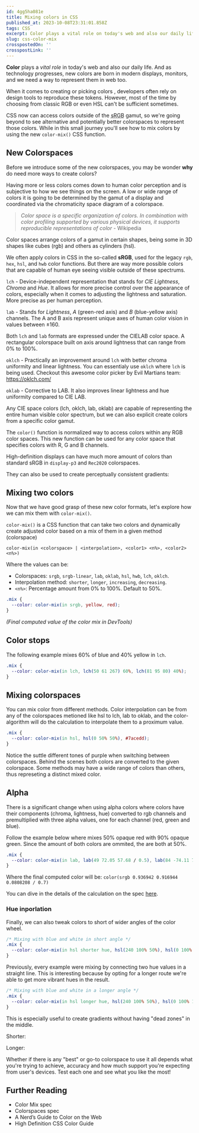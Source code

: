 ```yaml
---
id: 4gg5ha081e
title: Mixing colors in CSS
published_at: 2023-10-08T23:31:01.858Z
tags: CSS
excerpt: Color plays a vital role on today's web and also our daily life. And as technology progresses, new colors...
slug: css-color-mix
crosspostedOn: ''
crosspostLink: ''
---
```


**Color** plays a _vital role_ in today's web and also our daily life. And as technology progresses, new colors are born in modern displays, monitors, and we need a way to represent them in web too.

When it comes to creating or picking colors , developers often rely on design tools to reproduce these tokens. However, most of the time by choosing from classic RGB or even HSL can't be sufficient sometimes.

CSS now can access colors outside of the <abbr title="standard RGB color space">sRGB</abbr> gamut, so we're going beyond to see alternative and potentially better colorspaces to represent those colors. While in this small journey you'll see how to mix colors by using the new `color-mix()` CSS function.

## New Colorspaces

Before we introduce some of the new colorspaces, you may be wonder **why** do need more ways to create colors?

Having more or less colors comes down to human color perception and is subjective to how we see things on the screen. A low or wide range of colors it is going to be determined by the gamut of a display and coordinated via the chromaticity space diagram of a colorspace.

<img-lazy src="https://firebasestorage.googleapis.com/v0/b/portfolio-d3c7c.appspot.com/o/chromaticity.png?alt=media&token=c3872c62-d992-4ae3-8a9a-2d59a01e3380&_gl=1*18qf78h*_ga*MTI5ODQwMzU1Mi4xNjgyMzA0Mjk2*_ga_CW55HF8NVT*MTY5NjgwNzAwNS40LjEuMTY5NjgwNzAxNy40OC4wLjA." height="600" contain />

> _Color space is a specific organization of colors. In combination with color profiling supported by various physical devices, it supports reproducible representations of color_ - <AppLink isExternal to="https://en.wikipedia.org/wiki/Color_space">Wikipedia</AppLink>

Color spaces arrange colors of a gamut in certain shapes, being some in 3D shapes like cubes (rgb) and others as cylinders (hsl).

We often apply colors in CSS in the so-called **sRGB**, used for the legacy `rgb`, `hex`, `hsl`, and `hwb` color functions. But there are way more possible colors that are capable of human eye seeing visible outside of these spectrums.

`lch` - Device-independent representation that stands for _CIE Lightness_, _Chroma_ and _Hue_. It allows for more precise control over the appearance of colors, especially when it comes to adjusting the lightness and saturation. More precise as per human perception.
<ColorBox color="lch(50% 100 27)" />

`lab` - Stands for _Lightness_, _A_ (green-red axis) and _B_ (blue-yellow axis) channels. The A and B axis represent unique axes of human color vision in values between ±160.

<ColorBox color="lab(90 -60 -120)" />

Both `lch` and `lab` formats are expressed under the CIELAB color space. A rectangular colorspace built on axis around lightness that can range from 0% to 100%.

<img-lazy src="https://drafts.csswg.org/css-color-4/images/CH-plane-wheel.svg" />

`oklch` - Practically an improvement around `lch` with better chroma uniformity and linear lightness. You can essentialy use `oklch` where `lch` is being used.
Checkout this awesome color picker by Evil Martians team: https://oklch.com/

<ColorBox color="oklch(60% 0.10 0.11)" />

`oklab` - Corrective to LAB. It also improves linear lightness and hue uniformity compared to CIE LAB.

<ColorBox color="oklab(60% 0.10 0.11)" />

Any CIE space colors (lch, oklch, lab, oklab) are capable of representing the entire human visible color spectrum, but we can also explicit create colors from a specific color gamut.

The `color()` function is normalized way to access colors within any RGB color spaces. This new function can be used for any color space that specifies colors with R, G and B channels.

High-definition displays can have much more amount of colors than standard sRGB in `display-p3` and `Rec2020` colorspaces.

<ColorBox color="color(rec2020 .34 .58 .73)" size="200" />

They can also be used to create perceptually consistent gradients:

<ColorBox color="linear-gradient(to right, color(display-p3 34% 58% 73%), color(display-p3 50% 90% 50%))" size="200" />

## Mixing two colors

Now that we have good grasp of these new color formats, let's explore how we can mix them with `color-mix()`.

`color-mix()` is a CSS function that can take two colors and dynamically create adjusted color based on a mix of them in a given method (colorspace)

`color-mix(in <colorspace> | <interpolation>, <color1> <n%>, <color2> <n%>)`

Where the values can be:

- Colorspaces: `srgb`, `srgb-linear`, `lab`, `oklab`, `hsl`, `hwb`, `lch`, `oklch`.
- Interpolation method: `shorter`, `longer`, `increasing`, `decreasing`.
- `<n%>`: Percentage amount from 0% to 100%. Default to 50%.

```css
.mix {
  --color: color-mix(in srgb, yellow, red);
}
```

<ColorMix method="srgb" style="--left: yellow; --right: red;" />

<img-lazy src="https://firebasestorage.googleapis.com/v0/b/portfolio-d3c7c.appspot.com/o/computed-color.png?alt=media&token=c8720727-c6a2-4d35-84b1-4c69a6ac9db6&_gl=1*3hm15y*_ga*MTI5ODQwMzU1Mi4xNjgyMzA0Mjk2*_ga_CW55HF8NVT*MTY5Njc5NzA4Ni4zLjEuMTY5Njc5NzY4Mi40MS4wLjA." height="644" width="637" />
<figcaption><i>(Final computed value of the color mix in DevTools)</i></figcaption>

## Color stops

The following example mixes 60% of blue and 40% yellow in `lch`.

```css
.mix {
  --color: color-mix(in lch, lch(50 61 267) 60%, lch(81 95 80) 40%);
}
```

<ColorMix method="lch" controls="stop" left="60" right="40" style="--left: lch(50 61 267); --right: lch(81 95 80);" />

## Mixing colorspaces

You can mix color from different methods. Color interpolation can be from any of the colorspaces metioned like hsl to lch, lab to oklab, and the color-algorithm will do the calculation to interpolate them to a proximum value.

```css
.mix {
  --color: color-mix(in hsl, hsl(0 50% 50%), #7acedd);
}
```

<ColorMix method="hsl" controls="colorSpace" style="--left: hsl(0 50% 50%); --right: #7acedd;" />

Notice the suttle different tones of purple when switching between colorspaces.
Behind the scenes both colors are converted to the given colorspace. Some methods may have a wide range of colors than others, thus represeting a distinct mixed color.

## Alpha

There is a significant change when using alpha colors where colors have their components (chroma, lightness, hue) converted to rgb channels and premultiplied with three alpha values, one for each channel (red, green and blue).

Follow the example below where mixes 50% opaque red with 90% opaque green. Since the amount of both colors are ommited, the are both at 50%.

```css
.mix {
  --color: color-mix(in lab, lab(49 72.05 57.68 / 0.5), lab(84 -74.11 75.76 / 0.9));
}
```
<ColorMix method="lab" controls="colorSpace stop" style="--left: lab(49 72.05 57.68 / 0.5); --right: lab(84 -74.11 75.76 / 0.9);" />

Where the final computed color will be: `color(srgb 0.936942 0.916944 0.0808208 / 0.7)`

You can dive in the details of the calculation on the spec [here](https://drafts.csswg.org/css-color-5/#color-mix-with-alpha).

### Hue inporlation

Finally, we can also tweak colors to short of wider angles of the color wheel.

```css
/* Mixing with blue and white in short angle */
.mix {
  --color: color-mix(in hsl shorter hue, hsl(240 100% 50%), hsl(0 100% 100%));
}
```

<ColorMix method="hsl shorter hue" style="--left: hsl(240 100% 50%); --right: hsl(0 100% 100%);" />

Previously, every example were mixing by connecting two hue values in a straight line. This is interesting because by opting for a longer route we're able to get more vibrant hues in the result.
```css
/* Mixing with blue and white in a longer angle */
.mix {
  --color: color-mix(in hsl longer hue, hsl(240 100% 50%), hsl(0 100% 100%));
}
```

<ColorMix method="hsl longer hue" style="--left: hsl(240 100% 50%); --right: hsl(0 100% 100%);" />

This is especially useful to create gradients without having "dead zones" in the middle.

Shorter:
<ColorBox color="
linear-gradient(
  to right in lch shorter hue, 
  lch(41 80 290), 
  lch(81 104 150)
)" size="200" /> 

Longer:
<ColorBox color="
linear-gradient(
  to right in lch longer hue, 
  lch(41 80 290), 
  lch(81 104 150)
)" size="200" /> 

Whether if there is any "best" or go-to colorspace to use it all depends what you're trying to achieve, accuracy and how much support you're expecting from user's devices. Test each one and see what you like the most!

## Further Reading

- <AppLink isExternal to="https://drafts.csswg.org/css-color-5/#color-mix">Color Mix spec</AppLink>
- <AppLink isExternal to="https://drafts.csswg.org/css-color/#predefined">Colorspaces spec</AppLink>
- <AppLink isExternal to="https://css-tricks.com/nerds-guide-color-web/">A Nerd’s Guide to Color on the Web</AppLink>
- <AppLink isExternal to="https://developer.chrome.com/articles/high-definition-css-color-guide/#hwb">High Definition CSS Color Guide</AppLink>
